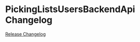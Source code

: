 # PickingListsUsersBackendApi Changelog

[Release Changelog](https://github.com/spryker/picking-lists-users-backend-api/releases)
